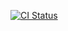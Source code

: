 [![CI Status](https://github.com/Skier54/hexlet-spring-blog/actions/workflows/ci.yml/badge.svg)](https://github.com/Skier54/hexlet-spring-blog/actions)

